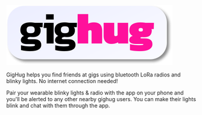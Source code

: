 ![gighug](docs/gighug.svg)

GigHug helps you find friends at gigs using bluetooth LoRa radios and blinky lights.  No internet connection needed!

Pair your wearable blinky lights & radio with the app on your phone and you'll be alerted to any other nearby gighug users.  You can make their lights blink and chat with them through the app.  
